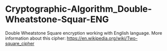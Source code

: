 # Cryptographic-Algorithm_Double-Wheatstone-Squar-ENG
Double Wheatstone Square encryption working with English language.
More information about this cipher: https://en.wikipedia.org/wiki/Two-square_cipher
